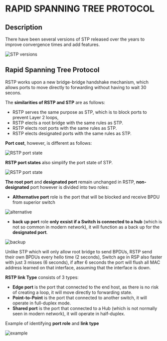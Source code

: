 # RAPID SPANNING TREE PROTOCOL
## Description
There have been several versions of STP released over the years to improve convergence times and add features.

![STP versions](./Picture/RSTP/ListSpanningTree.png)


## Rapid Spanning Tree Protocol
RSTP works upon a new bridge-bridge handshake mechanism, which allows ports to move directly to forwarding without having to wait 30 secons.

The **similarities of RSTP and STP** are as follows:
- RSTP serves the same purpose as STP, which is to block ports to prevent Layer 2 loops,
- RSTP elects a root bridge with the same rules as STP.
- RSTP elects root ports with the same rules as STP.
- RSTP elects designated ports with the same rules as STP.

**Port cost**, however, is different as follows:

![RSTP port state](./Picture/RSTP/SpanningTreeCost.png)

**RSTP port states** also simplify the port state of STP.

![RSTP port state](https://github.com/Catcurity123/TNE10006/blob/main/Picture/RSTP/RSTPPortState.png?raw=true)

**The root port** and **designated port** remain unchanged in RSTP, **non-designated** port however is divided into two roles:
- **Althernative port** role is the port that will be blocked and receive BPDU from superior switch

![alternative](https://github.com/Catcurity123/TNE10006/blob/main/Picture/RSTP/Alternative.png?raw=true)

- **back up port** role **only exsist if a Switch is connected to a hub** (which is not so common in modern network), it will function as a back up for the **designated port**.

![backup](https://github.com/Catcurity123/TNE10006/blob/main/Picture/RSTP/Backup.png?raw=true)

Unlike STP which will only allow root bridge to send BPDUs, RSTP send their own BPDUs every hello time (2 seconds), Switch age in RSP also faster with just 3 misses (6 seconds), if after 6 seconds the port will flush all MAC address learned on that interface, assuming that the interface is down.

**RSTP link Type** consists of 3 types:
- **Edge port** is the port that connected to the end host, as there is no risk of creating a loop, it will move directly to forwarding state.
- **Point-to-Point** is the port that connected to another switch, it will operate in full-duplex mode.
- **Shared port** is the port that connected to a Hub (which is not normally seen in modern network), it will operate in half-duplex.

Example of identifying **port role** and **link type**

![example](./Picture/RSTP/Example.png)
